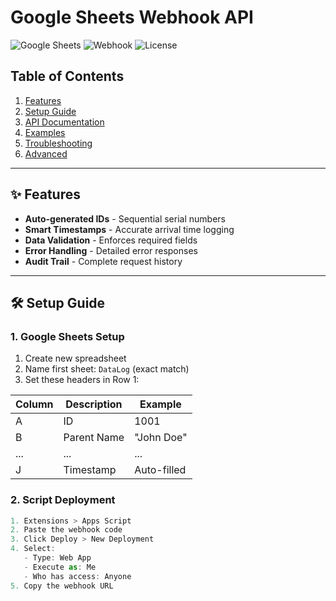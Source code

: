 # Google Sheets Webhook API

![Google Sheets](https://img.shields.io/badge/Google%20Sheets-API%20Webhook-34a853) 
![Webhook](https://img.shields.io/badge/Webhook-Ready-important) 
![License](https://img.shields.io/badge/License-MIT-blue)

## Table of Contents
1. [Features](#-features)
2. [Setup Guide](#-setup-guide)
3. [API Documentation](#-api-documentation)
4. [Examples](#-examples)
5. [Troubleshooting](#-troubleshooting)
6. [Advanced](#-advanced-usage)

---

## ✨ Features
- **Auto-generated IDs** - Sequential serial numbers
- **Smart Timestamps** - Accurate arrival time logging
- **Data Validation** - Enforces required fields
- **Error Handling** - Detailed error responses
- **Audit Trail** - Complete request history

---

## 🛠 Setup Guide

### 1. Google Sheets Setup
1. Create new spreadsheet
2. Name first sheet: `DataLog` (exact match)
3. Set these headers in Row 1:

| Column | Description | Example |
|--------|-------------|---------|
| A | ID | 1001 |
| B | Parent Name | "John Doe" |
| ... | ... | ... |
| J | Timestamp | Auto-filled |

### 2. Script Deployment
```javascript
1. Extensions > Apps Script
2. Paste the webhook code
3. Click Deploy > New Deployment
4. Select:
   - Type: Web App
   - Execute as: Me
   - Who has access: Anyone
5. Copy the webhook URL
